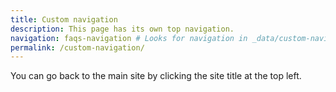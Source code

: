 ```yaml
---
title: Custom navigation
description: This page has its own top navigation.
navigation: faqs-navigation # Looks for navigation in _data/custom-navigation.yml or .yaml or .json
permalink: /custom-navigation/
---
```


You can go back to the main site by clicking the site title at the top left.